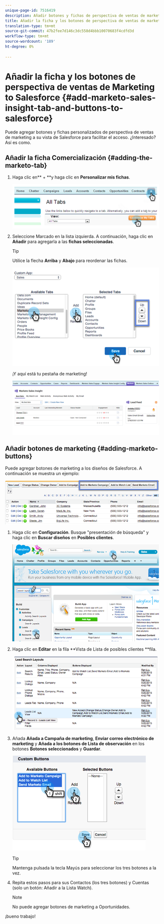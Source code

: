 ```yaml
---
unique-page-id: 7516419
description: Añadir botones y fichas de perspectiva de ventas de marketing a Salesforce - Documentos de marketing - Documentación del producto
title: Añadir la ficha y los botones de perspectiva de ventas de marketing a Salesforce
translation-type: tm+mt
source-git-commit: 47b2fee7d146c3dc558d4bbb10070683f4cdfd3d
workflow-type: tm+mt
source-wordcount: '189'
ht-degree: 0%

---
```



# Añadir la ficha y los botones de perspectiva de ventas de Marketing to Salesforce {#add-marketo-sales-insight-tab-and-buttons-to-salesforce}

Puede agregar botones y fichas personalizados de perspectiva de ventas de marketing a su vista de Salesforce para facilitar el acceso. ¿Interesado? Así es como.

## Añadir la ficha Comercialización {#adding-the-marketo-tab}

1. Haga clic en** + **y haga clic en **Personalizar mis fichas**.

   ![](assets/image2014-9-24-17-3a38-3a25.png)

1. Seleccione Marcado en la lista izquierda. A continuación, haga clic en **Añadir** para agregarla a las **fichas seleccionadas**.

   >[!TIP]
   >
   >Utilice la flecha **Arriba** y **Abajo** para reordenar las fichas.

   ![](assets/image2015-5-27-13-3a42-3a59.png)

   ¡Y aquí está tu pestaña de marketing!

   ![](assets/three-1.png)

## Añadir botones de marketing {#adding-marketo-buttons}

Puede agregar botones de marketing a los diseños de Salesforce. A continuación se muestra un ejemplo:

![](assets/image2015-5-26-17-3a7-3a18.png)

1. Haga clic en **Configuración**. Busque &quot;presentación de búsqueda&quot; y haga clic en **Buscar diseños** en **Posibles clientes**.

   ![](assets/image2015-5-26-14-3a59-3a53.png)

1. Haga clic en **Editar** en la fila **Vista de Lista de posibles clientes **fila.

   ![](assets/image2015-5-26-16-3a7-3a24.png)

1. Añada **Añada a Campaña de marketing**, **Enviar correo electrónico de marketing** y **Añada a los botones de Lista de observación** en los botones **Botones seleccionados** y **Guardar**.

   ![](assets/image2015-5-26-16-3a59-3a34.png)

   >[!TIP]
   >
   >Mantenga pulsada la tecla Mayús para seleccionar los tres botones a la vez.

1. Repita estos pasos para sus Contactos (los tres botones) y Cuentas (solo un botón: Añadir a la Lista Watch).

   >[!NOTE]
   >
   >No puede agregar botones de marketing a Oportunidades.

¡bueno trabajo!
